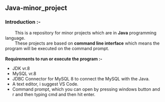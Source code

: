 <h2><b>Java-minor_project</b></h2>
<h3>Introduction :- </h3>
<p> &nbsp; &nbsp; &nbsp; &nbsp; This is a repository for minor projects which are in <b>Java</b> programming language.<br>
 &nbsp; &nbsp; &nbsp; &nbsp; These projects are based on <b>command line interface</b> which means the program will be executed on the command prompt.<br><br>
<b>Requirements to run or execute the program :-</b>
<ul> <li>JDK vr.8 </li>
	<li>MySQL vr.8 </li>
	<li>JDBC Connector for MySQL 8 to connect the MySQL with the Java.</li>
	<li>A text editor, i suggest VS Code.</li>
	<li>Command prompt, which you can open by pressing windows button and r and then typing cmd and then hit enter.</li>
</p>
